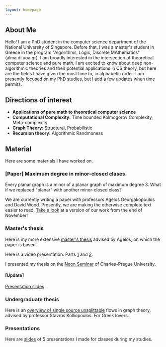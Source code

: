 ```yaml
---
layout: homepage
---
```


## About Me

Hello! I am a PhD student in the computer science department of the National University of Singapore. Before that, I was a master's student in Greece in the program "Algorithms, Logic, Discrete MAthematics" (alma.di.uoa.gr). I am broadly interested in the intersection of theoretical computer science and pure math. I am excited to know about deep non-algorithmic theories and their potential applications in CS theory, but here are the fields I have given the most time to, in alphabetic order. I am presently focused on my PhD studies, but I add a few updates when time permits.

## Directions of interest

- **Applications of pure math to theoretical computer science** 
- **Computational Complexity:** Time bounded Kolmogorov Complexity, Meta-complexity
- **Graph Theory:** Structural, Probabilistic
- **Recursion theory:** Algorithmic Randmoness

## Material
Here are some materials I have worked on.

### [Paper] Maximum degree in minor-closed clases.
Every planar graph is a minor of a planar graph of maximum degree 3. What if we replaced "planar" with another minor-closed class? 

We are currently writing a paper with professors Agelos Georgakopoulos and David Wood. Presently, we are making the otherwise complete text easier to read. [Take a look](https://github.com/Orestis-Milolidakis/Maximum-Degree-Of-Minor-Closed-Classes) at a version of our work from the end of November!

### Master's thesis

Here is my more extensive [master's thesis](https://github.com/Orestis-Milolidakis/Masters-thesis
) advised by Agelos, on which the paper is based.

Here is a video presentation. Parts [1](https://www.youtube.com/watch?v=0b9jxNKCgKs&t=180s) and [2](https://www.youtube.com/watch?v=W5fkjAzQ8ts).

I presented my thesis on the [Noon Seminar](https://www.mff.cuni.cz/en/kam/teaching-and-seminars/noon-lectures/2024) of Charles-Prague University.

#### [Update]
[Presentation slides]([https://github.com/Orestis-Milolidakis/Presentation-Slides/blob/main/Masters_thesis_presentation.pdf)

### Undergraduate thesis
Here is an [overview of single source unsplittable](https://github.com/Orestis-Milolidakis/Bachelor-Thesis
) flows in graph theory, advised by professor Stavros Kolliopoulos. For Greek lovers.

### Presentations
Here are [slides](https://github.com/Orestis-Milolidakis/Presentation-Slides/tree/main
) of 5 presentations I made for classes during my studies.




